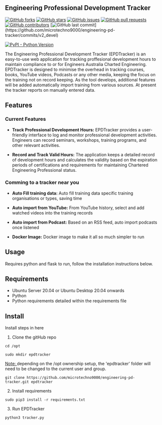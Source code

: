 ## Engineering Professional Development Tracker
[![GitHub forks](https://img.shields.io/github/forks/microtechno9000/engineering-pd-tracker)](https://github.com/microtechno9000/engineering-pd-tracker/network)
[![GitHub stars](https://img.shields.io/github/stars/microtechno9000/engineering-pd-tracker)](https://github.com/microtechno9000/engineering-pd-tracker/stargazers)
[![GitHub issues](https://img.shields.io/github/issues/microtechno9000/engineering-pd-tracker)](https://github.com/microtechno9000/engineering-pd-tracker/issues)
[![GitHub pull requests](https://img.shields.io/github/issues-pr/microtechno9000/engineering-pd-tracker)](https://github.com/microtechno9000/engineering-pd-tracker/pulls)
[![GitHub contributors](https://img.shields.io/github/contributors/microtechno9000/engineering-pd-tracker)](https://github.com/microtechno9000/engineering-pd-tracker/graphs/contributors)
[![GitHub last commit](https://img.shields.io/github/last-commit/microtechno9000/engineering-pd-tracker?)](https://github.com/microtechno9000/engineering-pd-tracker/commits/v2_devel)

[![PyPI - Python Version](https://img.shields.io/pypi/pyversions/django)](https://github.com/microtechno9000/engineering-pd-tracker)

The Engineering Professional Development Tracker (EPDTracker) is an easy-to-use web application for tracking proffesional development hours to maintain compliance to or for Engineers Australia Charted Engineering.
EPDTracker is designed to minimise the overhead in tracking courses, books, YouTube videos, Podcasts or any other media, keeping the focus on the training not on record keeping.
As the tool develops, additional features will be added automatically import training from various sources. At present the tracker reports on manually entered data.

## Features

### Current Features

- **Track Professional Development Hours:** EPDTracker provides a user-friendly interface to log and monitor professional development activities. Engineers can record seminars, workshops, training programs, and other relevant activities.

- **Record and Track Valid Hours:** The application keeps a detailed record of development hours and calculates the validity based on the expiration periods of certifications and requirements for maintaining Chartered Engineering Professional status.

### Comming to a tracker near you

- **Auto Fill training data:** Auto fill training data specific training organisations or types, saving time

- **Auto import from YouTube:** From YouTube history, select and add watched videos into the training records

- **Auto import from Podcast:** Based on an RSS feed, auto import podcasts once listened

- **Docker Image:** Docker image to make it all so much simpler to run

## Usage

Requires python and flask to run, follow the installation instructions below.


## Requirements

- Ubuntu Server 20.04 or Ubuntu Desktop 20.04 onwards
- Python
- Python requirements detailed within the requirements file


## Install

Install steps in here
1. Clone the gitHub repo

`cd /opt`

`sudo mkdir epdtracker`

<u>Note: </u> depending on the /opt ownership setup, the 'epdtracker' folder will need to be changed to the current user and group.

`git clone https://github.com/microtechno9000/engineering-pd-tracker.git epdtracker`

2. Install requirements

`sudo pip3 install -r requirements.txt `

3. Run EPDTracker

`python3 tracker.py`
